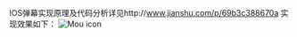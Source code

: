 IOS弹幕实现原理及代码分析详见http://www.jianshu.com/p/69b3c388670a
实现效果如下：
![Mou icon](http://upload-images.jianshu.io/upload_images/1344789-af2ef8a6723fdc19.png?imageMogr2/auto-orient/strip%7CimageView2/2/w/1240)